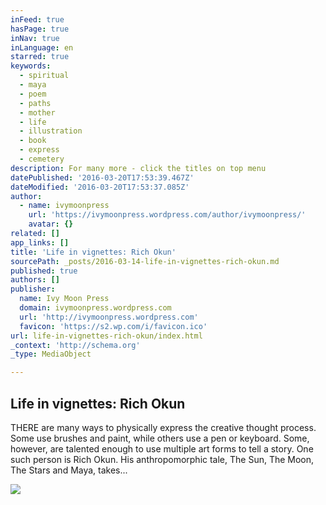 ```yaml
---
inFeed: true
hasPage: true
inNav: true
inLanguage: en
starred: true
keywords:
  - spiritual
  - maya
  - poem
  - paths
  - mother
  - life
  - illustration
  - book
  - express
  - cemetery
description: For many more - click the titles on top menu
datePublished: '2016-03-20T17:53:39.467Z'
dateModified: '2016-03-20T17:53:37.085Z'
author:
  - name: ivymoonpress
    url: 'https://ivymoonpress.wordpress.com/author/ivymoonpress/'
    avatar: {}
related: []
app_links: []
title: 'Life in vignettes: Rich Okun'
sourcePath: _posts/2016-03-14-life-in-vignettes-rich-okun.md
published: true
authors: []
publisher:
  name: Ivy Moon Press
  domain: ivymoonpress.wordpress.com
  url: 'http://ivymoonpress.wordpress.com'
  favicon: 'https://s2.wp.com/i/favicon.ico'
url: life-in-vignettes-rich-okun/index.html
_context: 'http://schema.org'
_type: MediaObject

---
```

<article style=""><h1>Life in vignettes: Rich Okun</h1><p>THERE are many ways to physically express the creative thought process. Some use brushes and paint, while others use a pen or keyboard. Some, however, are talented enough to use multiple art forms to tell a story. One such person is Rich Okun. His anthropomorphic tale, The Sun, The Moon, The Stars and Maya, takes...</p><img src="https://s3-us-west-2.amazonaws.com/the-grid-img/p/84dc99f0bae346cc506e160fb3599bb3f73ee0b9.jpg" /></article>
